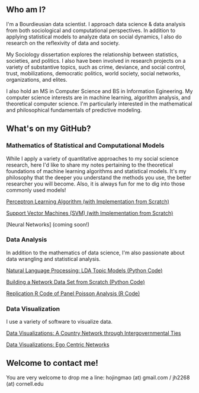 ## Who am I?

I'm a Bourdieusian data scientist. I approach data science & data analysis from both sociological and computational perspectives. In addition to applying statistical models to analyze data on social dynamics, I also do research on the reflexivity of data and society.

My Sociology dissertation explores the relationship between statistics, societies, and politics. I also have been involved in research projects on a variety of substantive topics, such as crime, deviance, and social control, trust, mobilizations, democratic politics, world society, social networks, organizations, and elites.

I also hold an MS in Computer Science and BS in Information Egineering. My computer science interests are in machine learning, algorithm analysis, and theoretical computer science. I'm particularly interested in the mathematical and philosophical fundamentals of predictive modeling. 


## What's on my GitHub?

### Mathematics of Statistical and Computational Models
While I apply a variety of quantitative approaches to my social science research, here I'd like to share my notes pertaining to the theoretical foundations of machine learning algorithms and statistical models. It's my philosophy that the deeper you understand the methods you use, the better researcher you will become. Also, it is always fun for me to dig into those commonly used models! 

[Perceptron Learning Algorithm (with Implementation from Scratch)](https://jingmaoho.github.io/Perceptron_JMH.pdf)

[Support Vector Machines (SVM) (with Implementation from Scratch)](https://jingmaoho.github.io/SVM.pdf)

[Neural Networks] (coming soon!)

### Data Analysis
In addition to the mathematics of data science, I'm also passionate about data wrangling and statistical analysis. 

[Natural Language Processing: LDA Topic Models (Python Code)](https://jingmaoho.github.io/TopicModeling.html)

[Building a Network Data Set from Scratch (Python Code)](https://jingmaoho.github.io/MethodologicalAppendix.html)

[Replication R Code of Panel Poisson Analysis (R Code)](https://jingmaoho.github.io/replication.clean.model.html)

### Data Visualization
I use a variety of software to visualize data.

[Data Visualizations: A Country Network through Intergovernmental Ties](https://jingmaoho.github.io/network.io.pdf)

[Data Visualizations: Ego Centric Networks](https://jingmaoho.github.io/networks.pdf)


## Welcome to contact me!
You are very welcome to drop me a line: hojingmao (at) gmail.com / jh2268 (at) cornell.edu

